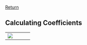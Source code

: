 [Return](professionals.md)
## Calculating Coefficients ##
<table><tr><td width = "40%"><img src="img/COR.png"></td><td>

</td></tr></table>